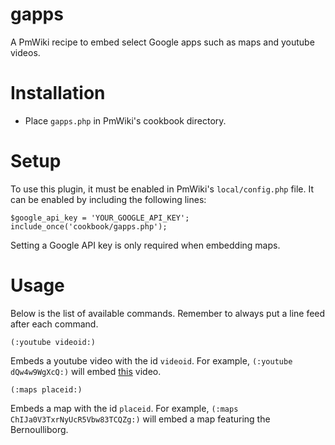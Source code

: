 # gapps
A PmWiki recipe to embed select Google apps such as maps and youtube videos.

# Installation
  * Place `gapps.php` in PmWiki's cookbook directory.

# Setup
To use this plugin, it must be enabled in PmWiki's `local/config.php` file. It can be enabled by including the following lines:
```
$google_api_key = 'YOUR_GOOGLE_API_KEY';
include_once('cookbook/gapps.php');
```
Setting a Google API key is only required when embedding maps.

# Usage
Below is the list of available commands. Remember to always put a line feed after each command.

```
(:youtube videoid:)
```
Embeds a youtube video with the id `videoid`. For example, `(:youtube dQw4w9WgXcQ:)` will embed [this](https://www.youtube.com/watch?v=dQw4w9WgXcQ) video.

```
(:maps placeid:)
```
Embeds a map with the id `placeid`. For example, `(:maps ChIJa0V3TxrNyUcR5Vbw83TCQZg:)` will embed a map featuring the Bernoulliborg.
